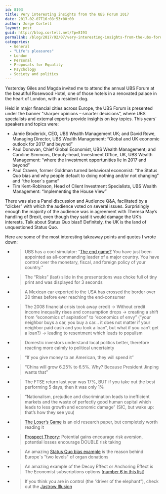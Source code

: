 ```yaml
---
id: 8193
title: Very interesting insights from the UBS Forum 2017
date: 2017-02-07T16:08:53+00:00
author: Jorge Cortell
layout: post
guid: http://blog.cortell.net/?p=8193
permalink: /blog/2017/02/07/very-interesting-insights-from-the-ubs-forum-2017/
categories:
  - General
  - "Life's pleasures"
  - London
  - Personal
  - Proposals for Equality
  - Psychology
  - Society and politics
---
```

Yesterday Giles and Magda invited me to attend the annual UBS Forum at the beautiful Rosewood Hotel, one of those hotels in a renovated palace in the heart of London, with a resident dog.

Held in major financial cities across Europe, the UBS Forum is presented under the banner "sharper opinions – smarter decisions”, where UBS specialists and external experts provide insights on key topics. This years` speakers and topics were:

  * Jamie Broderick, CEO, UBS Wealth Management UK; and David Rowe, Managing Director, UBS Wealth Management: “Global and UK economic outlook for 2017 and beyond”
  * Paul Donovan, Chief Global Economist, UBS Wealth Management; and Caroline Simmons, Deputy-head, Investment Office, UK, UBS Wealth Management: “where the investment opportunities lie in 2017 and beyond”
  * Paul Craven, former Goldman turned behavioral economist: “the Status Quo bias and why people default to doing nothing and/or not changing” and “the loser`s game”
  * Tim Kent-Robinson, Head of Client Investment Specialists, UBS Wealth Management: “Implementing the House View”

There was also a Panel discussion and Audience Q&A, facilitated by a “clicker” with which the audience voted on several issues. Surprisingly enough the majority of the audience was in agreement with Theresa May’s handling of Brexit, even though they said it would damage the UK’s interests. Talk about Status Quo bias!! Definitely, the UK is the land of unquestioned Status Quo.

Here are some of the most interesting takeaway points and quotes I wrote down:

  * > UBS has a cool simulator: “[The end game?](https://m.ubs.com/global/en/chief-investment-office/end-game.html) You have just been appointed as all-commanding leader of a major country. You have control over the monetary, fiscal, and foreign policy of your country.”

  * > The “Risks” (last) slide in the presentations was choke full of tiny print and was displayed for 3 seconds

  * > A Mexican car exported to the USA has crossed the border over 20 times before ever reaching the end-consumer

  * > The 2008 financial crisis took away credit -> Without credit income inequality rises and consumption drops -> creating a shift from “economics of aspiration” to “economics of envy” (“your neighbor buys a car, you buy a car… it does not matter if your neighbor paid cash and you took a loan”, but what if you can’t get a loan?) -> leading to resentment which leads to populism

  * > Domestic investors understand local politics better, therefore reacting more calmly to political uncertainty

  * > “If you give money to an American, they will spend it”

  * > “China will grow 6.25% to 6.5%. Why? Because President Jinping wants that”

  * > The FTSE return last year was 17%, BUT if you take out the best performing 5 days, then it was only 1%

  * > “Nationalism, prejudice and discrimination leads to inefficient markets and the waste of perfectly good human capital which leads to less growth and economic damage” (SIC, but wake up: that’s how they see you)

  * > [The Loser’s Game](http://www.cfapubs.org/doi/abs/10.2469/faj.v51.n1.1865) is an old research paper, but completely worth reading it

  * > [Prospect Theory](https://en.wikipedia.org/wiki/Prospect_theory): Potential gains encourage risk aversion, potential losses encourage DOUBLE risk taking

  * > An amazing [Status Quo bias example](http://www.wheelofpersuasion.com/technique/status-quo-bias/) is the reason behind Europe`s "two levels" of organ donations

  * > An amazing example of the Decoy Effect or Anchoring Effect is The Economist subscriptions options ([number 6 in this list](https://www.fastcompany.com/3019903/work-smart/8-subconscious-mistakes-our-brains-make-every-day-and-how-to-avoid-them))

  * > If you think you are in control (the “driver of the elephant”), check out the [Jastrow Illusion](https://en.wikipedia.org/wiki/Jastrow_illusion)